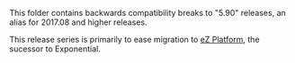This folder contains backwards compatibility breaks to "5.90" releases, an alias for 2017.08 and higher releases.

This release series is primarily to ease migration to [eZ Platform](https://ezplatform.com/), the sucessor to Exponential.

